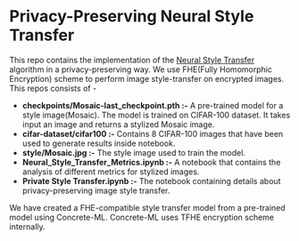 # Privacy-Preserving Neural Style Transfer 

This repo contains the implementation of the [Neural Style Transfer](https://arxiv.org/pdf/1508.06576) algorithm in a privacy-preserving way. We use FHE(Fully Homomorphic Encryption) scheme to perform image style-transfer on encrypted images. This repos consists of - 
* **checkpoints/Mosaic-last_checkpoint.pth :-** A pre-trained model for a style image(Mosaic). The model is trained on CIFAR-100 dataset. It takes input an image and returns a stylized Mosaic image.
* **cifar-dataset/cifar100 :-** Contains 8 CIFAR-100 images that have been used to generate results inside notebook.
* **style/Mosaic.jpg :-** The style image used to train the model.
* **Neural_Style_Transfer_Metrics.ipynb :-** A notebook that contains the analysis of different metrics for stylized images.
* **Private Style Transfer.ipynb :-** The notebook containing details about privacy-preserving image style transfer.

We have created a FHE-compatible style transfer model from a pre-trained model using Concrete-ML. Concrete-ML uses TFHE encryption scheme internally.